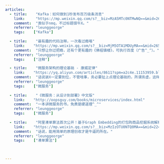 ```yaml
---
articles:
  - title:    "Kafka：如何做到1秒发布百万级条消息"  
    link:     "https://mp.weixin.qq.com/s?__biz=MzA5MTc0NTMwNQ==&mid=2650714377&idx=1&sn=ac111552de23251406aeee7aa3144712&chksm=887dac7fbf0a256926fd45a1bc8c3021646711a3fa2b363b75ede62fd88bd118bbfe39b1209b&mpshare=1&scene=2&srcid=08151iJurZoWvrrzRexUTIbZ&key=96f8bd126fe8e0d61b9f23c74185057a99e06b2c937e485eef9b76a7b5cfebc706a603769278215553fa4402025c9318662ce2751836ba16ecb427de3ffc134155f3fe49023834e3f7f3c2f0dde0537f&ascene=0&uin=MjA1OTQ1MjU%3D&devicetype=iMac+MacBookPro12%2C1+OSX+OSX+10.11.5+build(15F34)&version=12020810&nettype=WIFI&lang=en&fontScale=100&pass_ticket=NTyTc37BD9YM93rk4snsJqQMNEGQ6GBsU739Y7396Co%3D"  
    comment:  "类似于nmq，不过标题很牛X。"  
    referrer: "leunggeorge"  
    tags:    ["Kafka"]  
    
  - title:    "最有趣的代码注释，一次看过瘾咯"  
    link:    "https://mp.weixin.qq.com/s?__biz=MjM5OTA1MDUyMA==&mid=2655438807&idx=1&sn=23d71a56b5574b7eec8a5b873b20a294&chksm=bd730ba08a0482b61e742432fd738616c4eaffdb0e7301f815771c2533f1b076dd09ab27b570&mpshare=1&scene=24&srcid=0801WUXJ55FzIEwLP18uXbKd&key=96f8bd126fe8e0d69570f0bca19d8f26560c3e4bd8204036d34b03fa548c6d8529070dabe1aded32e9a627158a2eff7087624d46dcd9958dd1ad5e42d4c5d7254a3f6c109fb4bbedaca0f0081b439e62&ascene=0&uin=MjA1OTQ1MjU%3D&devicetype=iMac+MacBookPro12%2C1+OSX+OSX+10.11.5+build(15F34)&version=12020810&nettype=WIFI&lang=en&fontScale=100&pass_ticket=NTyTc37BD9YM93rk4snsJqQMNEGQ6GBsU739Y7396Co%3D"  
    comment:  "只想让你过把瘾，还有个更有趣的《佛祖镇楼》，可执行百度（广告^_^）。"  
    referrer: "leunggeorge"  
    tags:    ["注释"]  

  - title:    "微服务架构的理论基础 - 康威定律"  
    link:    "https://yq.aliyun.com/articles/8611?spm=a2c4e.11153959.blogcont2764.8.1f3da8ddJ8SjAN"  
    comment:  "话说装X一定要到位，不管啥事，务必要扯上点理论基础的，所谓务虚，这样看起来才比较玄。"  
    referrer: "leunggeorge"  
    tags:    ["微服务"]  
     
  - title:    "《微服务：从设计到部署》中文版"  
    link:    "http://oopsguy.com/books/microservices/index.html"  
    comment:  "一本讲微服务的书，免费是硬道理^_^"  
    referrer: "leunggeorge"  
    tags:    ["微服务"]  
    
  - title:    "阿里凑单算法首次公开！基于Graph Embedding的打包购商品挖掘系统解析"  
    link:    "https://mp.weixin.qq.com/s?__biz=MzIzOTU0NTQ0MA==&mid=2247486868&idx=1&sn=c2d3e38e9ab7cc61f2a2ffaeecf0febe&chksm=e929309bde5eb98dfa657c7fd1bf7e80495f9c9ad0cde2ee78b36a1f0a453d2cc322948cb3a3&mpshare=1&scene=24&srcid=0205taebFxzfimPA4lMv3nv7&key=0daeccae75e137d53ce7a1b6554f49d6e605779614c90b5364f10b971b19adf3454b0317f6c7cd1d6e538ab7b3bbaa5f4555014203862061c591dc0a01e0d1123b4905bb3cfcc33fb3c465eeb80b47e6&ascene=0&uin=MjA1OTQ1MjU%3D&devicetype=iMac+MacBookPro12%2C1+OSX+OSX+10.11.5+build(15F34)&version=12020810&nettype=WIFI&lang=en&fontScale=100&pass_ticket=NAbX8Uorq3o0Yx82m%2Fd7CmgITKtZn7dboTKpg8boCQ4%3D"  
    comment:  "话说，能用简单的原理创收才是牛逼的所在。"  
    referrer: "leunggeorge"  
    tags:    ["凑单算法"]  
      
    
    
---
```

